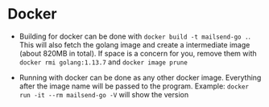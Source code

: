 # Docker

* Building for docker can be done with ```docker build -t mailsend-go .```. This will also fetch the golang image and create a intermediate image (about 820MB in total). If space is a concern for you, remove them with ```docker rmi golang:1.13.7``` and ```docker image prune```

* Running with docker can be done as any other docker image. Everything after the image name will be passed to the program. Example: ```docker run -it --rm mailsend-go -V``` will show the version
